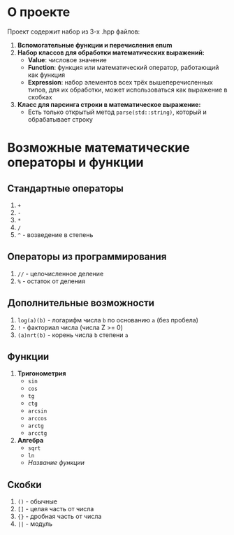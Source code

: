 # О проекте

Проект содержит набор из 3-х .hpp файлов:

1. **Вспомогательные функции и перечисления enum**
2. **Набор классов для обработки математических выражений:**
    - **Value**: числовое значение
    - **Function**: функция или математический оператор, работающий как функция
    - **Expression**: набор элементов всех трёх вышеперечисленных типов, для их обработки, может использоваться как выражение в скобках
3. **Класс для парсинга строки в математическое выражение:**
    - Есть только открытый метод `parse(std::string)`, который и обрабатывает строку

# Возможные математические операторы и функции

## Стандартные операторы
1. `+`
2. `-`
3. `*`
4. `/`
5. `^` - возведение в степень

## Операторы из программирования
1. `//` - целочисленное деление
2. `%` - остаток от деления

## Дополнительные возможности
1. `log(a)(b)` - логарифм числа `b` по основанию `a` (без пробела)
2. `!` - факториал числа (числа Z >= 0)
3. `(a)nrt(b)` - корень числа `b` степени `a`

## Функции
1. **Тригонометрия**
    - `sin`
    - `cos`
    - `tg`
    - `ctg`
    - `arcsin`
    - `arccos`
    - `arctg`
    - `arcctg`
2. **Алгебра**
    - `sqrt`
    - `ln`
    - _Название функции_
    
## Скобки
1. `()` - обычные
2. `[]` - целая часть от числа
3. `{}` - дробная часть от числа
4. `||` - модуль
